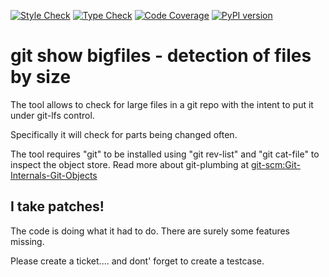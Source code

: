 [![Style Check](https://github.com/gdraheim/git_show_bigfiles/actions/workflows/stylecheck.yml/badge.svg?event=push&branch=main)](https://github.com/gdraheim/git_show_bigfiles/actions/workflows/stylecheck.yml)
[![Type Check](https://github.com/gdraheim/git_show_bigfiles/actions/workflows/typecheck.yml/badge.svg?event=push&branch=main)](https://github.com/gdraheim/git_show_bigfiles/actions/workflows/typecheck.yml)
[![Code Coverage](https://img.shields.io/badge/10%20tests-43%25%20coverage-brightgreen)](https://github.com/gdraheim/git_show_bigfiles/blob/main/git_show_bigfiles_tests.py)
[![PyPI version](https://badge.fury.io/py/git_show_bigfiles.svg)](https://pypi.org/project/git_show_bigfiles/)

# git show bigfiles - detection of files by size

The tool allows to check for large files in a git repo
with the intent to put it under git-lfs control.

Specifically it will check for parts being changed often.

The tool requires "git" to be installed using "git rev-list" 
and "git cat-file" to inspect the object store. Read more about 
git-plumbing at [git-scm:Git-Internals-Git-Objects](https://git-scm.com/book/en/v2/Git-Internals-Git-Objects)


## I take patches!

The code is doing what it had to do. There are surely some features missing.

Please create a ticket.... and dont' forget to create a testcase.
